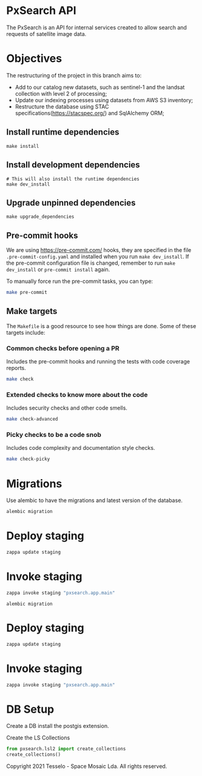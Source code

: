 # PxSearch API
The PxSearch is an API for internal services created to allow search and requests of satellite image data.

# Objectives
The restructuring of the project in this branch aims to:
- Add to our catalog new datasets, such as sentinel-1 and the landsat collection with level 2 of processing;
- Update our indexing processes using datasets from AWS S3 inventory;
- Restructure the database using STAC specifications(https://stacspec.org/) and SqlAlchemy ORM;

## Install runtime dependencies

```
make install
```


## Install development dependencies

```
# This will also install the runtime dependencies
make dev_install
```

## Upgrade unpinned dependencies

```
make upgrade_dependencies
```

## Pre-commit hooks

We are using <https://pre-commit.com/> hooks, they are specified in the file `.pre-commit-config.yaml` and installed when you run `make dev_install`.
If the pre-commit configuration file is changed, remember to run `make dev_install` or `pre-commit install` again.

To manually force run the pre-commit tasks, you can type:

```bash
make pre-commit
```

## Make targets

The `Makefile` is a good resource to see how things are done.
Some of these targets include:

### Common checks before opening a PR

Includes the pre-commit hooks and running the tests with
code coverage reports.

```bash
make check
```


### Extended checks to know more about the code

Includes security checks and other code smells.

```bash
make check-advanced
```

### Picky checks to be a code snob

Includes code complexity and documentation style checks.
```bash
make check-picky
```

# Migrations
Use alembic to have the migrations and latest version of the database.

```bash
alembic migration
```

# Deploy staging

```bash
zappa update staging
```

# Invoke staging

```bash
zappa invoke staging "pxsearch.app.main"
```

```
alembic migration
```

# Deploy staging

```bash
zappa update staging
```

# Invoke staging

```bash
zappa invoke staging "pxsearch.app.main"
```

# DB Setup
Create a DB install the postgis extension.

Create the LS Collections
```python
from pxsearch.lsl2 import create_collections
create_collections()
```


Copyright 2021 Tesselo - Space Mosaic Lda. All rights reserved.
